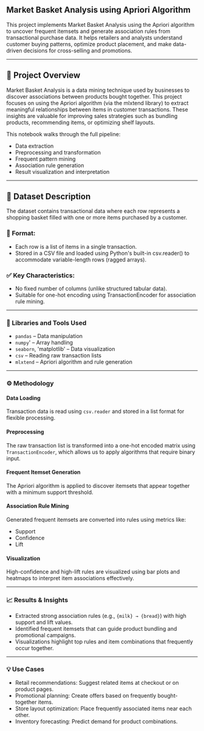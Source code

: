 ## Market Basket Analysis using Apriori Algorithm

This project implements Market Basket Analysis using the Apriori algorithm to uncover frequent itemsets and generate association rules from transactional purchase data. It helps retailers and analysts understand customer buying patterns, optimize product placement, and make data-driven decisions for cross-selling and promotions.
***
## 📌 Project Overview

Market Basket Analysis is a data mining technique used by businesses to discover associations between products bought together. This project focuses on using the Apriori algorithm (via the mlxtend library) to extract meaningful relationships between items in customer transactions. These insights are valuable for improving sales strategies such as bundling products, recommending items, or optimizing shelf layouts.

This notebook walks through the full pipeline:

- Data extraction
- Preprocessing and transformation
- Frequent pattern mining
- Association rule generation
- Result visualization and interpretation
***
## 📂 Dataset Description
The dataset contains transactional data where each row represents a shopping basket filled with one or more items purchased by a customer.
### 📄 Format:
- Each row is a list of items in a single transaction.
- Stored in a CSV file and loaded using Python's built-in csv.reader() to accommodate variable-length rows (ragged arrays).
### ✅ Key Characteristics:
- No fixed number of columns (unlike structured tabular data).
- Suitable for one-hot encoding using TransactionEncoder for association rule mining.
***
### 🧰 Libraries and Tools Used
- `pandas` – Data manipulation
- `numpy`' – Array handling
- `seaborn`, 'matplotlib' – Data visualization
- `csv` – Reading raw transaction lists
- `mlxtend` – Apriori algorithm and rule generation
***
### ⚙️ Methodology
#### Data Loading
Transaction data is read using `csv.reader` and stored in a list format for flexible processing.
#### Preprocessing
The raw transaction list is transformed into a one-hot encoded matrix using `TransactionEncoder`, which allows us to apply algorithms that require binary input.
#### Frequent Itemset Generation
The Apriori algorithm is applied to discover itemsets that appear together with a minimum support threshold.
#### Association Rule Mining
Generated frequent itemsets are converted into rules using metrics like:
- Support
- Confidence
- Lift
#### Visualization
High-confidence and high-lift rules are visualized using bar plots and heatmaps to interpret item associations effectively.
***
### 📈 Results & Insights
- Extracted strong association rules (e.g., `{milk} → {bread}`) with high support and lift values.
- Identified frequent itemsets that can guide product bundling and promotional campaigns.
- Visualizations highlight top rules and item combinations that frequently occur together.
***
### 💡 Use Cases
- Retail recommendations: Suggest related items at checkout or on product pages.
- Promotional planning: Create offers based on frequently bought-together items.
- Store layout optimization: Place frequently associated items near each other.
- Inventory forecasting: Predict demand for product combinations.
